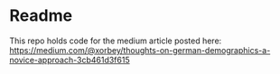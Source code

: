 # Readme

This repo holds code for the medium article posted here:
https://medium.com/@xorbey/thoughts-on-german-demographics-a-novice-approach-3cb461d3f615
